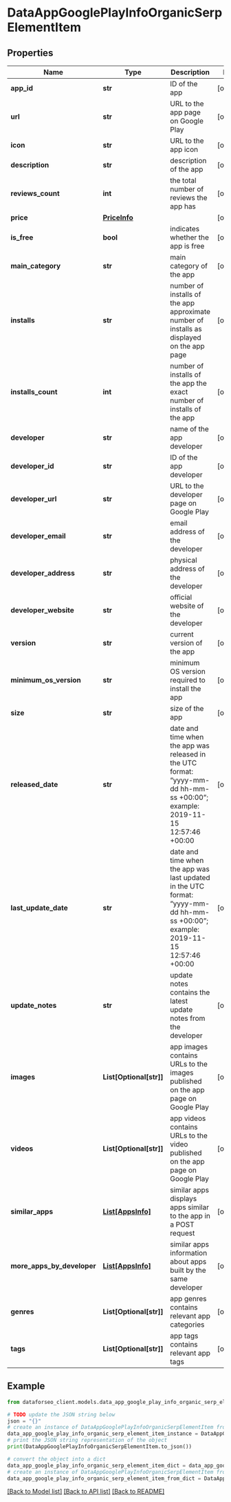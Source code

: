 # DataAppGooglePlayInfoOrganicSerpElementItem


## Properties

Name | Type | Description | Notes
------------ | ------------- | ------------- | -------------
**app_id** | **str** | ID of the app | [optional] 
**url** | **str** | URL to the app page on Google Play | [optional] 
**icon** | **str** | URL to the app icon | [optional] 
**description** | **str** | description of the app | [optional] 
**reviews_count** | **int** | the total number of reviews the app has | [optional] 
**price** | [**PriceInfo**](PriceInfo.md) |  | [optional] 
**is_free** | **bool** | indicates whether the app is free | [optional] 
**main_category** | **str** | main category of the app | [optional] 
**installs** | **str** | number of installs of the app approximate number of installs as displayed on the app page | [optional] 
**installs_count** | **int** | number of installs of the app the exact number of installs of the app | [optional] 
**developer** | **str** | name of the app developer | [optional] 
**developer_id** | **str** | ID of the app developer | [optional] 
**developer_url** | **str** | URL to the developer page on Google Play | [optional] 
**developer_email** | **str** | email address of the developer | [optional] 
**developer_address** | **str** | physical address of the developer | [optional] 
**developer_website** | **str** | official website of the developer | [optional] 
**version** | **str** | current version of the app | [optional] 
**minimum_os_version** | **str** | minimum OS version required to install the app | [optional] 
**size** | **str** | size of the app | [optional] 
**released_date** | **str** | date and time when the app was released in the UTC format: “yyyy-mm-dd hh-mm-ss +00:00”; example: 2019-11-15 12:57:46 +00:00 | [optional] 
**last_update_date** | **str** | date and time when the app was last updated in the UTC format: “yyyy-mm-dd hh-mm-ss +00:00”; example: 2019-11-15 12:57:46 +00:00 | [optional] 
**update_notes** | **str** | update notes contains the latest update notes from the developer | [optional] 
**images** | **List[Optional[str]]** | app images contains URLs to the images published on the app page on Google Play | [optional] 
**videos** | **List[Optional[str]]** | app videos contains URLs to the video published on the app page on Google Play | [optional] 
**similar_apps** | [**List[AppsInfo]**](AppsInfo.md) | similar apps displays apps similar to the app in a POST request | [optional] 
**more_apps_by_developer** | [**List[AppsInfo]**](AppsInfo.md) | similar apps information about apps built by the same developer | [optional] 
**genres** | **List[Optional[str]]** | app genres contains relevant app categories | [optional] 
**tags** | **List[Optional[str]]** | app tags contains relevant app tags | [optional] 

## Example

```python
from dataforseo_client.models.data_app_google_play_info_organic_serp_element_item import DataAppGooglePlayInfoOrganicSerpElementItem

# TODO update the JSON string below
json = "{}"
# create an instance of DataAppGooglePlayInfoOrganicSerpElementItem from a JSON string
data_app_google_play_info_organic_serp_element_item_instance = DataAppGooglePlayInfoOrganicSerpElementItem.from_json(json)
# print the JSON string representation of the object
print(DataAppGooglePlayInfoOrganicSerpElementItem.to_json())

# convert the object into a dict
data_app_google_play_info_organic_serp_element_item_dict = data_app_google_play_info_organic_serp_element_item_instance.to_dict()
# create an instance of DataAppGooglePlayInfoOrganicSerpElementItem from a dict
data_app_google_play_info_organic_serp_element_item_from_dict = DataAppGooglePlayInfoOrganicSerpElementItem.from_dict(data_app_google_play_info_organic_serp_element_item_dict)
```
[[Back to Model list]](../README.md#documentation-for-models) [[Back to API list]](../README.md#documentation-for-api-endpoints) [[Back to README]](../README.md)


